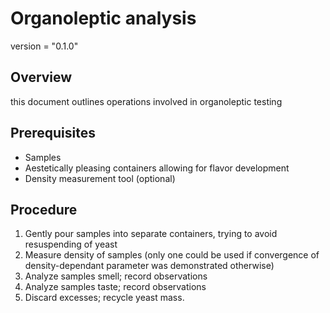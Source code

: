 # Organoleptic analysis

version = "0.1.0"

## Overview

this document outlines operations involved in organoleptic testing

## Prerequisites

- Samples
- Aestetically pleasing containers allowing for flavor development
- Density measurement tool (optional)

## Procedure

1. Gently pour samples into separate containers, trying to avoid resuspending of yeast
2. Measure density of samples (only one could be used if convergence of density-dependant parameter was demonstrated otherwise)
3. Analyze samples smell; record observations
4. Analyze samples taste; record observations
5. Discard excesses; recycle yeast mass.




